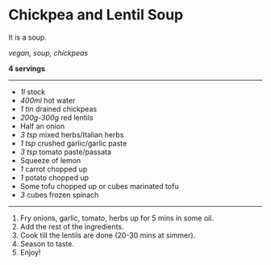 # Chickpea and Lentil Soup

It is a soup. 

*vegan, soup, chickpeas*

**4 servings**

---


- *1l* stock
- *400ml* hot water
- *1 tin* drained chickpeas
- *200g-300g* red lentils
- Half an onion
- *3 tsp* mixed herbs/Italian herbs
- *1 tsp* crushed garlic/garlic paste
- *3 tsp* tomato paste/passata
- Squeeze of lemon
- *1* carrot chopped up
- *1* potato chopped up
- Some tofu chopped up or cubes marinated tofu
- *3* cubes frozen spinach

---

1. Fry onions, garlic, tomato, herbs up for 5 mins in some oil.
1. Add the rest of the ingredients.
1. Cook till the lentils are done (20-30 mins at simmer).
1. Season to taste.
1. Enjoy!


